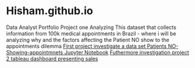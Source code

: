 # Hisham.github.io
Data Analyst Portfolio
Project one Analyzing This dataset that collects information
from 100k medical appointments in Brazil - where i will be analyzing why and the factors affecting the Patient NO show to the appointments dilemma
[First project investigate a data set Patients NO-Showing-appointmnets Jupyter Notebook](http://localhost:8888/notebooks/Investigate_a_Dataset.ipynb)
[Futhermore investigation ](http://localhost:8888/notebooks/further%20Investigation_a_Dataset.ipynb)
[project 2 tableau dashboard presenting sales](https://public.tableau.com/views/DashprojectDataset/Drinko?:language=en-US&publish=yes&:display_count=n&:origin=viz_share_link)



